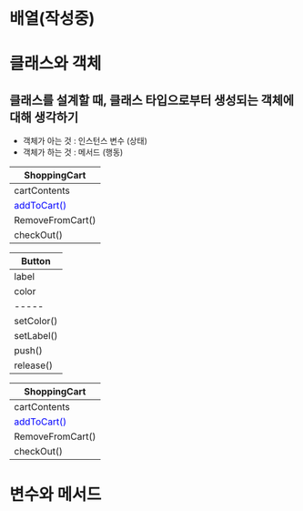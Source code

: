 # 배열(작성중)

# 클래스와 객체

## 클래스를 설계할 때, 클래스 타입으로부터 생성되는 객체에 대해 생각하기
- 객체가 아는 것 : 인스턴스 변수 (상태)
- 객체가 하는 것 : 메서드 (행동)

|ShoppingCart|     
|------------|
|cartContents|
|<span style="color:blue">addToCart()</span>|
|RemoveFromCart()|
|checkOut()|

|Button|     
|------------|
|label|
|color|
|-----|
|setColor()|
|setLabel()|
|push()|
|release()|

|ShoppingCart|     
|------------|
|cartContents|
|<span style="color:blue">addToCart()</span>|
|RemoveFromCart()|
|checkOut()|



# 변수와 메서드
